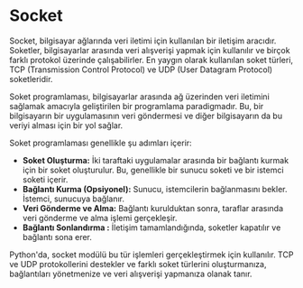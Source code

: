 # Socket

Socket, bilgisayar ağlarında veri iletimi için kullanılan bir iletişim aracıdır. Soketler, bilgisayarlar arasında veri alışverişi yapmak için kullanılır ve birçok farklı protokol üzerinde çalışabilirler. En yaygın olarak kullanılan soket türleri, TCP (Transmission Control Protocol) ve UDP (User Datagram Protocol) soketleridir.

Soket programlaması, bilgisayarlar arasında ağ üzerinden veri iletimini sağlamak amacıyla geliştirilen bir programlama paradigmadır. Bu, bir bilgisayarın bir uygulamasının veri göndermesi ve diğer bilgisayarın da bu veriyi alması için bir yol sağlar.

Soket programlaması genellikle şu adımları içerir:

* **Soket Oluşturma:**  İki taraftaki uygulamalar arasında bir bağlantı kurmak için bir soket oluşturulur. Bu, genellikle bir sunucu soketi ve bir istemci soketi içerir.
* **Bağlantı Kurma (Opsiyonel):** Sunucu, istemcilerin bağlanmasını bekler. İstemci, sunucuya bağlanır.
* **Veri Gönderme ve Alma:** Bağlantı kurulduktan sonra, taraflar arasında veri gönderme ve alma işlemi gerçekleşir.
* **Bağlantı Sonlandırma :** İletişim tamamlandığında, soketler kapatılır ve bağlantı sona erer.

Python'da, socket modülü bu tür işlemleri gerçekleştirmek için kullanılır. TCP ve UDP protokollerini destekler ve farklı soket türlerini oluşturmanıza, bağlantıları yönetmenize ve veri alışverişi yapmanıza olanak tanır.